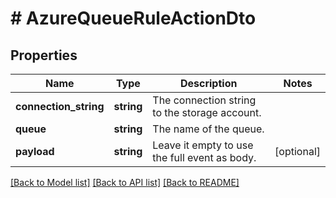 # # AzureQueueRuleActionDto

## Properties

Name | Type | Description | Notes
------------ | ------------- | ------------- | -------------
**connection_string** | **string** | The connection string to the storage account. |
**queue** | **string** | The name of the queue. |
**payload** | **string** | Leave it empty to use the full event as body. | [optional]

[[Back to Model list]](../../README.md#models) [[Back to API list]](../../README.md#endpoints) [[Back to README]](../../README.md)
